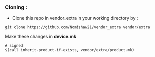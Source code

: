 ### Cloning :
- Clone this repo in vendor_extra in your working directory by :
```
git clone https://github.com/Nomishaw21/vendor_extra vendor/extra
```
Make these changes in **device.mk**
```
# signed
$(call inherit-product-if-exists, vendor/extra/product.mk)
```
